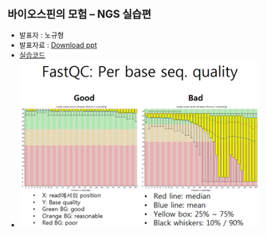 ## 바이오스핀의 모험 – NGS 실습편
- 발표자 : 노규형
- 발표자료 : [Download ppt](https://github.com/biopy/biopy.github.io/blob/master/notebook/Part3/Week4/ngs02/%EB%B0%94%EC%9D%B4%EC%98%A4%EC%8A%A4%ED%95%80%EC%9D%98%EB%AA%A8%ED%97%98_NGS%ED%8E%B82%ED%9A%8C%EC%B0%A8_%EC%8B%A4%EC%8A%B5%ED%8F%AC%ED%95%A8.pptx?raw=true)
- [실습코드](https://github.com/biopy/biopy.github.io/tree/master/notebook/Part3/Week4/ngs02)
- ![fastqc](/doc/img/fastqc.png)

